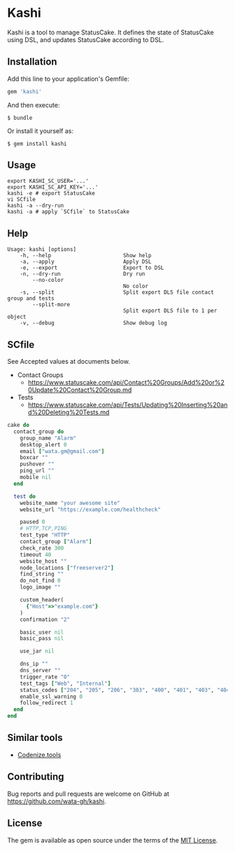 # Kashi

Kashi is a tool to manage StatusCake. It defines the state of StatusCake using DSL, and updates StatusCake according to DSL.

## Installation

Add this line to your application's Gemfile:

```ruby
gem 'kashi'
```

And then execute:

    $ bundle

Or install it yourself as:

    $ gem install kashi

## Usage

```
export KASHI_SC_USER='...'
export KASHI_SC_API_KEY='...'
kashi -e # export StatusCake
vi SCfile
kashi -a --dry-run
kashi -a # apply `SCfile` to StatusCake
```

## Help

```
Usage: kashi [options]
    -h, --help                       Show help
    -a, --apply                      Apply DSL
    -e, --export                     Export to DSL
    -n, --dry-run                    Dry run
        --no-color
                                     No color
    -s, --split                      Split export DLS file contact group and tests
        --split-more
                                     Split export DLS file to 1 per object
    -v, --debug                      Show debug log
```

## SCfile

See Accepted values at documents below.

- Contact Groups
  - https://www.statuscake.com/api/Contact%20Groups/Add%20or%20Update%20Contact%20Group.md
- Tests
  - https://www.statuscake.com/api/Tests/Updating%20Inserting%20and%20Deleting%20Tests.md

```ruby
cake do
  contact_group do
    group_name "Alarm"
    desktop_alert 0
    email ["wata.gm@gmail.com"]
    boxcar ""
    pushover ""
    ping_url ""
    mobile nil
  end

  test do
    website_name "your awesome site"
    website_url "https://example.com/healthcheck"

    paused 0
    # HTTP,TCP,PING
    test_type "HTTP"
    contact_group ["Alarm"]
    check_rate 300
    timeout 40
    website_host ""
    node_locations ["freeserver2"]
    find_string ""
    do_not_find 0
    logo_image ""

    custom_header(
      {"Host"=>"example.com"}
    )
    confirmation "2"

    basic_user nil
    basic_pass nil

    use_jar nil

    dns_ip ""
    dns_server ""
    trigger_rate "0"
    test_tags ["Web", "Internal"]
    status_codes ["204", "205", "206", "303", "400", "401", "403", "404", "405", "406", "408", "410", "413", "444", "429", "494", "495", "496", "499", "500", "501", "502", "503", "504", "505", "506", "507", "508", "509", "510", "511", "521", "522", "523", "524", "520", "598", "599", "302"]
    enable_ssl_warning 0
    follow_redirect 1
  end
end
```

## Similar tools

* [Codenize.tools](http://codenize.tools/)

## Contributing

Bug reports and pull requests are welcome on GitHub at https://github.com/wata-gh/kashi.


## License

The gem is available as open source under the terms of the [MIT License](http://opensource.org/licenses/MIT).
